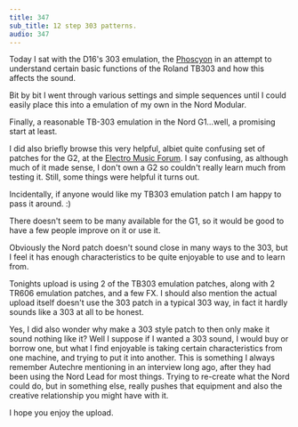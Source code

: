 ```yaml
---
title: 347
sub_title: 12 step 303 patterns.
audio: 347
---
```


Today I sat with the D16's 303 emulation, the <a href="http://www.d16.pl/index.php?menu=10" title="Phoscyon">Phoscyon</a> in an attempt to understand certain basic functions of the Roland TB303 and how this affects the sound.

Bit by bit I went through various settings and simple sequences until I could easily place this into a emulation of my own in the Nord Modular.

Finally, a reasonable TB-303 emulation in the Nord G1…well, a promising start at least.

I did also briefly browse this very helpful, albiet quite confusing set of patches for the G2, at the <a href="http://173.201.189.104/forum/topic-10430-50.html" title="Electro Music Forum">Electro Music Forum</a>. I say confusing, as although much of it made sense, I don't own a G2 so couldn't really learn much from testing it. Still, some things were helpful it turns out.

Incidentally, if anyone would like my TB303 emulation patch I am happy to pass it around. :)

There doesn't seem to be many available for the G1, so it would be good to have a few people improve on it or use it.

Obviously the Nord patch doesn't sound close in many ways to the 303, but I feel it has enough characteristics to be quite enjoyable to use and to learn from.

Tonights upload is using 2 of the TB303 emulation patches, along with 2 TR606 emulation patches, and a few FX. I should also mention the actual upload itself doesn't use the 303 patch in a typical 303 way, in fact it hardly sounds like a 303 at all to be honest. 

Yes, I did also wonder why make a 303 style patch to then only make it sound nothing like it? Well I suppose if I wanted a 303 sound, I would buy or borrow one, but what I find enjoyable is taking certain characteristics from one machine, and trying to put it into another. This is something I always remember Autechre mentioning in an interview long ago, after they had been using the Nord Lead for most things. Trying to re-create what the Nord could do, but in something else, really pushes that equipment and also the creative relationship you might have with it. 

I hope you enjoy the upload.